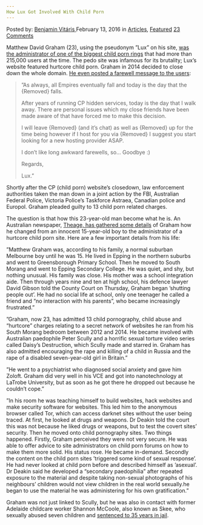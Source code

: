 ```yaml
---
How Lux Got Involved With Child Porn
---
```

<article class="post-listing post-13188 post type-post status-publish format-standard has-post-thumbnail hentry category-articles category-deepdot-news tag-child tag-involved tag-lux tag-porn">
    <div class="post-inner">
    <p class="post-meta">
    <span>Posted by: <a href="https://www.deepdotweb.com/author/benjaminvi/" title="">Benjamin Vitáris </a></span>
    <span>February 13, 2016</span>
    <span>in <a href="https://www.deepdotweb.com/category/articles/" rel="category tag">Articles</a>, <a href="https://www.deepdotweb.com/category/deepdot-news/" rel="category tag">Featured</a></span>
    <span><a href="https://www.deepdotweb.com/2016/02/13/how-lux-got-involved-with-child-porn/#comments">23 Comments</a></span>
    </p>
    <div class="clear"></div>
    <div class="entry">
    <p>Matthew David Graham (23), using the pseudonym ”Lux” on his site, <a href="https://www.deepdotweb.com/2015/09/15/child-porn-ring-admin-lux-pleads-guilty/">was the administrator of one of the biggest child porn rings</a> that had more than 215,000 users at the time. The pedo site was infamous for its brutality; Lux’s website featured hurtcore child porn. Graham in 2014 decided to close down the whole domain. <a href="https://www.deepdotweb.com/2014/06/24/large-number-of-child-abuse-sites-shut-down-abruptly/">He even posted a farewell message to the users</a>:</p>
    <blockquote><p>”As always, all Empires eventually fall and today is the day that the {Removed} falls.</p>
    <p>After years of running CP hidden services, today is the day that I walk away. There are personal issues which my close friends have been made aware of that have forced me to make this decision.</p>
    <p>I will leave {Removed} (and it’s chat) as well as {Removed} up for the time being however if I host for you via {Removed} I suggest you start looking for a new hosting provider ASAP.</p>
    <p>I don’t like long awkward farewells, so… Goodbye :)</p>
    <p>Regards,</p>
    <p>Lux.”</p></blockquote>
    <p>Shortly after the CP (child porn) website’s closedown, law enforcement authorities taken the man down in a joint action by the FBI, Australian Federal Police, Victoria Police’s Taskforce Astraea, Canadian police and Europol. Graham pleaded guilty to 13 child porn related charges.</p>
    <p>The question is that how this 23-year-old man become what he is. An Australian newspaper, <a href="http://www.theage.com.au/victoria/how-lux-became-a-recluse-and-found-child-porn-on-the-darknet-20160204-gmm1nb.html">Theage, has gathered some details</a> of Graham how he changed from an innocent 15-year-old boy to the administrator of a hurtcore child porn site. Here are a few important details from his life:</p>
    <p>”Matthew Graham was, according to his family, a normal suburban Melbourne boy until he was 15. He lived in Epping in the northern suburbs and went to Greensborough Primary School. Then he moved to South Morang and went to Epping Secondary College. He was quiet, and shy, but nothing unusual. His family was close. His mother was a school integration aide. Then through years nine and ten at high school, his defence lawyer David Gibson told the County Court on Thursday, Graham began ’shutting people out’. He had no social life at school, only one teenager he called a friend and &#8220;no interaction with his parents&#8221;, who became increasingly frustrated.”</p>
    <p>”Graham, now 23, has admitted 13 child pornography, child abuse and &#8220;hurtcore&#8221; charges relating to a secret network of websites he ran from his South Morang bedroom between 2012 and 2014. He became involved with Australian paedophile Peter Scully and a horrific sexual torture video series called Daisy&#8217;s Destruction, which Scully made and starred in. Graham has also admitted encouraging the rape and killing of a child in Russia and the rape of a disabled seven-year-old girl in Britain.”</p>
    <p>”He went to a psychiatrist who diagnosed social anxiety and gave him Zoloft. Graham did very well in his VCE and got into nanotechnology at LaTrobe University, but as soon as he got there he dropped out because he couldn&#8217;t cope.”</p>
    <p>”In his room he was teaching himself to build websites, hack websites and make security software for websites. This led him to the anonymous browser called Tor, which can access darknet sites without the user being traced. At first, he looked at drugs and weapons. Dr Deakin told the court this was not because he liked drugs or weapons, but to test the covert sites&#8217; security. Then he moved onto child pornography sites. Two things happened. Firstly, Graham perceived they were not very secure. He was able to offer advice to site administrators on child porn forums on how to make them more solid. His status rose. He became in-demand. Secondly the content on the child porn sites ’triggered some kind of sexual response’. He had never looked at child porn before and described himself as ’asexual’. Dr Deakin said he developed a &#8220;secondary paedophilia&#8221; after repeated exposure to the material and despite taking non-sexual photographs of his neighbours&#8217; children would not view children in the real world sexually.he began to use the material he was administering for his own gratification.”</p>
    <p>Graham was not just linked to Scully, but he was also in contact with former Adelaide childcare worker Shannon McCoole, also known as Skee, who sexually abused seven children and <a href="https://www.deepdotweb.com/2015/08/11/australian-darkweb-pedo-site-admin-sentenced-to-35-years-in-jail/">sentenced to 35 years in jail</a>.</p>
    </div>
    <span style="display:none"><a href="https://www.deepdotweb.com/tag/child/" rel="tag">child</a> <a href="https://www.deepdotweb.com/tag/involved/" rel="tag">involved</a> <a href="https://www.deepdotweb.com/tag/lux/" rel="tag">lux</a> <a href="https://www.deepdotweb.com/tag/porn/" rel="tag">porn</a></span> <span style="display:none" class="updated">2016-02-13</span>
    <div style="display:none" class="vcard author" itemprop="author" itemscope itemtype="http://schema.org/Person"><strong class="fn" itemprop="name"><a href="https://www.deepdotweb.com/author/benjaminvi/" title="Posts by Benjamin Vitáris" rel="author">Benjamin Vitáris</a></strong></div>
    </div>
</article>


